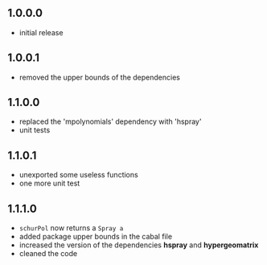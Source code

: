 1.0.0.0
-------
* initial release

1.0.0.1
-------
* removed the upper bounds of the dependencies

1.1.0.0
-------
* replaced the 'mpolynomials' dependency with 'hspray'
* unit tests

1.1.0.1
-------
* unexported some useless functions
* one more unit test

1.1.1.0
-------
* `schurPol` now returns a `Spray a`
* added package upper bounds in the cabal file
* increased the version of the dependencies **hspray** and **hypergeomatrix**
* cleaned the code

